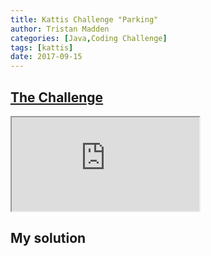 ```yaml
---
title: Kattis Challenge "Parking"
author: Tristan Madden
categories: [Java,Coding Challenge]
tags: [kattis]
date: 2017-09-15
---
```

<h2><a href="https://open.kattis.com/problems/parking2">The Challenge</a></h2>
<div class="iframe-wrapper-1-1">
<iframe src="https://open.kattis.com/problems/parking2"></iframe>
</div>
<h2>My solution</h2>
<script src="https://gist.github.com/Trimad/baa7edefa99e8caf28bec02f6bd36e3f.js"></script>
